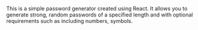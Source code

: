  This is a simple password generator created using React. It allows you to generate strong, random passwords of a specified length and with optional requirements such as including numbers, symbols.

